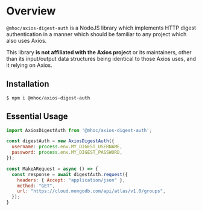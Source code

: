 # Overview

`@mhoc/axios-digest-auth` is a NodeJS library which implements HTTP digest authentication in a 
manner which should be familiar to any project which also uses Axios.

This library **is not affiliated with the Axios project** or its maintainers, other than its 
input/output data structures being identical to those Axios uses, and it relying on Axios.

## Installation

```
$ npm i @mhoc/axios-digest-auth
```

## Essential Usage

```js
import AxiosDigestAuth from '@mhoc/axios-digest-auth';

const digestAuth = new AxiosDigestAuth({
  username: process.env.MY_DIGEST_USERNAME,
  password: process.env.MY_DIGEST_PASSWORD,
});

const MakeARequest = async () => {
  const response = await digestAuth.request({
    headers: { Accept: "application/json" },
    method: "GET",
    url: "https://cloud.mongodb.com/api/atlas/v1.0/groups",
  });
}
```
